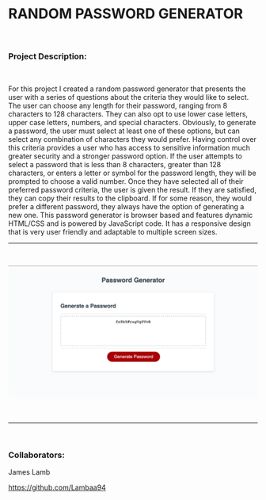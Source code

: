 
# RANDOM PASSWORD GENERATOR
&nbsp;






### Project Description:

&nbsp;

For this project I created a random password generator that presents the user with a series of questions about the criteria they would like to select. The user can choose any length for their password, ranging from 8 characters to 128 characters. They can also opt to use lower case letters, upper case letters, numbers, and special characters. Obviously, to generate a password, the user must select at least one of these options, but can select any combination of characters they would prefer. Having control over this criteria provides a user who has access to sensitive information much greater security and a stronger password option. If the user attempts to select a password that is less than 8 characters, greater than 128 characters, or enters a letter or symbol for the password length, they will be prompted to choose a valid number. Once they have selected all of their preferred password criteria, the user is given the result. If they are satisfied, they can copy their results to the clipboard. If for some reason, they would prefer a different password, they always have the option of generating a new one. This password generator is browser based and features dynamic HTML/CSS and is powered by JavaScript code. It has a responsive design that is very user friendly and adaptable to multiple screen sizes.



-----------
&nbsp;

![Random Password Generator](random_pass_generator.jpg)

&nbsp;

------------



&nbsp;

### Collaborators:
James Lamb
&nbsp;

https://github.com/Lambaa94 

    





